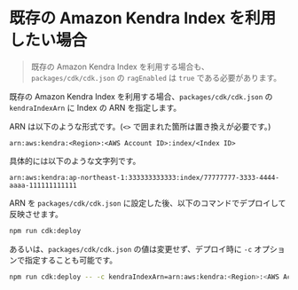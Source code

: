 # 既存の Amazon Kendra Index を利用したい場合

> 既存の Amazon Kendra Index を利用する場合も、`packages/cdk/cdk.json` の `ragEnabled` は `true` である必要があります。

既存の Amazon Kendra Index を利用する場合、`packages/cdk/cdk.json` の `kendraIndexArn` に Index の ARN を指定します。

ARN は以下のような形式です。(`<>` で囲まれた箇所は置き換えが必要です。)

```
arn:aws:kendra:<Region>:<AWS Account ID>:index/<Index ID>
```

具体的には以下のような文字列です。

```
arn:aws:kendra:ap-northeast-1:333333333333:index/77777777-3333-4444-aaaa-111111111111
```

ARN を `packages/cdk/cdk.json` に設定した後、以下のコマンドでデプロイして反映させます。

```bash
npm run cdk:deploy
```

あるいは、`packages/cdk/cdk.json` の値は変更せず、デプロイ時に `-c` オプションで指定することも可能です。

```bash
npm run cdk:deploy -- -c kendraIndexArn=arn:aws:kendra:<Region>:<AWS Account ID>:index/<Index ID>
```
